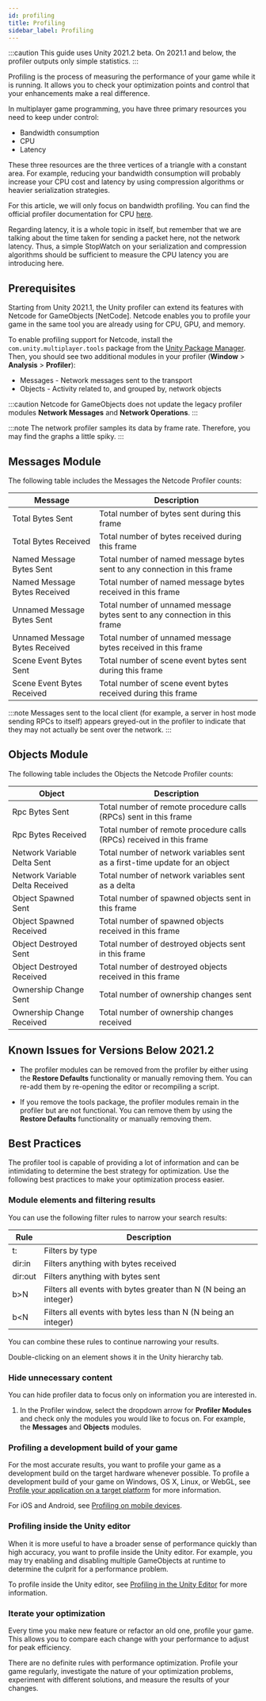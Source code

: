 ```yaml
---
id: profiling
title: Profiling
sidebar_label: Profiling
---
```

:::caution
This guide uses Unity 2021.2 beta. On 2021.1 and below, the profiler outputs only simple statistics.
:::

Profiling is the process of measuring the performance of your game while it is running. It allows you to check your optimization points and control that your enhancements make a real difference.

<!-- For a walk-through of the Netcode profiler tool features with Boss Room, see the [Profiler Tool Golden Path](). -->

In multiplayer game programming, you have three primary resources you need to keep under control:
- Bandwidth consumption
- CPU
- Latency

These three resources are the three vertices of a triangle with a constant area. For example, reducing your bandwidth consumption will probably increase your CPU cost and latency by using compression algorithms or heavier serialization strategies.

For this article, we will only focus on bandwidth profiling. You can find the official profiler documentation for CPU [here](https://docs.unity3d.com/Manual/ProfilerCPU.html).

Regarding latency, it is a whole topic in itself, but remember that we are talking about the time taken for sending a packet here, not the network latency. Thus, a simple StopWatch on your serialization and compression algorithms should be sufficient to measure the CPU latency you are introducing here.

## Prerequisites

Starting from Unity 2021.1, the Unity profiler can extend its features with Netcode for GameObjects [NetCode]. Netcode enables you to profile your game in the same tool you are already using for CPU, GPU, and memory.

To enable profiling support for Netcode, install the `com.unity.multiplayer.tools` package from the [Unity Package Manager](../migration/installation.md). Then, you should see two additional modules in your profiler (**Window** > **Analysis** > **Profiler**):
* Messages - Network messages sent to the transport
* Objects - Activity related to, and grouped by, network objects

:::caution
Netcode for GameObjects does not update the legacy profiler modules **Network Messages** and **Network Operations**.
:::

:::note
The network profiler samples its data by frame rate. Therefore, you may find the graphs a little spiky.
:::

## Messages Module

The following table includes the Messages the Netcode Profiler counts:

| Message | Description |
| -- | -- |
| Total Bytes Sent | Total number of bytes sent during this frame |
| Total Bytes Received | Total number of bytes received during this frame |
| Named Message Bytes Sent | Total number of named message bytes sent to any connection in this frame |
| Named Message Bytes Received | Total number of named message bytes received in this frame |
| Unnamed Message Bytes Sent | Total number of unnamed message bytes sent to any connection in this frame |
| Unnamed Message Bytes Received | Total number of unnamed message bytes received in this frame |
| Scene Event Bytes Sent | Total number of scene event bytes sent during this frame |
| Scene Event Bytes Received | Total number of scene event bytes received during this frame |

:::note
Messages sent to the local client (for example, a server in host mode sending RPCs to itself) appears greyed-out in the profiler to indicate that they may not actually be sent over the network.
:::

## Objects Module

The following table includes the Objects the Netcode Profiler counts:

| Object | Description |
| -- | -- |
| Rpc Bytes Sent | Total number of remote procedure calls (RPCs) sent in this frame |
| Rpc Bytes Received | Total number of remote procedure calls (RPCs) received in this frame |
| Network Variable Delta Sent | Total number of network variables sent as a first-time update for an object |
| Network Variable Delta Received | Total number of network variables sent as a delta |
| Object Spawned Sent | Total number of spawned objects sent in this frame |
| Object Spawned Received | Total number of spawned objects received in this frame |
| Object Destroyed Sent | Total number of destroyed objects sent in this frame |
| Object Destroyed Received | Total number of destroyed objects received in this frame |
| Ownership Change Sent | Total number of ownership changes sent |
| Ownership Change Received | Total number of ownership changes received |

## Known Issues for Versions Below 2021.2

* The profiler modules can be removed from the profiler by either using the **Restore Defaults** functionality or manually removing them. You can re-add them by re-opening the editor or recompiling a script.

* If you remove the tools package, the profiler modules remain in the profiler but are not functional. You can remove them by using the **Restore Defaults** functionality or manually removing them.

## Best Practices

The profiler tool is capable of providing a lot of information and can be intimidating to determine the best strategy for optimization. Use the following best practices to make your optimization process easier.

### Module elements and filtering results

You can use the following filter rules to narrow your search results:

| Rule | Description |
| -- | -- |
| t: | Filters by type |
| dir:in | Filters anything with bytes received |
| dir:out | Filters anything with bytes sent |
| b>N | Filters all events with bytes greater than N (N being an integer) |
| b<N | Filters all events with bytes less than N (N being an integer) |

You can combine these rules to continue narrowing your results.

Double-clicking on an element shows it in the Unity hierarchy tab.

### Hide unnecessary content

You can hide profiler data to focus only on information you are interested in.

1. In the Profiler window, select the dropdown arrow for **Profiler Modules** and check only the modules you would like to focus on. For example, the **Messages** and **Objects** modules.

### Profiling a development build of your game

For the most accurate results, you want to profile your game as a development build on the target hardware whenever possible. To profile a development build of your game on Windows, OS X, Linux, or WebGL, see [Profile your application on a target platform](https://docs.unity3d.com/Manual/profiler-profiling-applications.html) for more information.

For iOS and Android, see [Profiling on mobile devices](https://docs.unity3d.com/Manual/profiler-profiling-applications.html).

### Profiling inside the Unity editor

When it is more useful to have a broader sense of performance quickly than high accuracy, you want to profile inside the Unity editor. For example, you may try enabling and disabling multiple GameObjects at runtime to determine the culprit for a performance problem.

To profile inside the Unity editor, see [Profiling in the Unity Editor](https://docs.unity3d.com/Manual/profiler-profiling-applications.html) for more information.

### Iterate your optimization

Every time you make  new feature or refactor an old one, profile your game. This allows you to compare each change with your performance to adjust for peak efficiency.

There are no definite rules with performance optimization. Profile your game regularly, investigate the nature of your optimization problems, experiment with different solutions, and measure the results of your changes.
